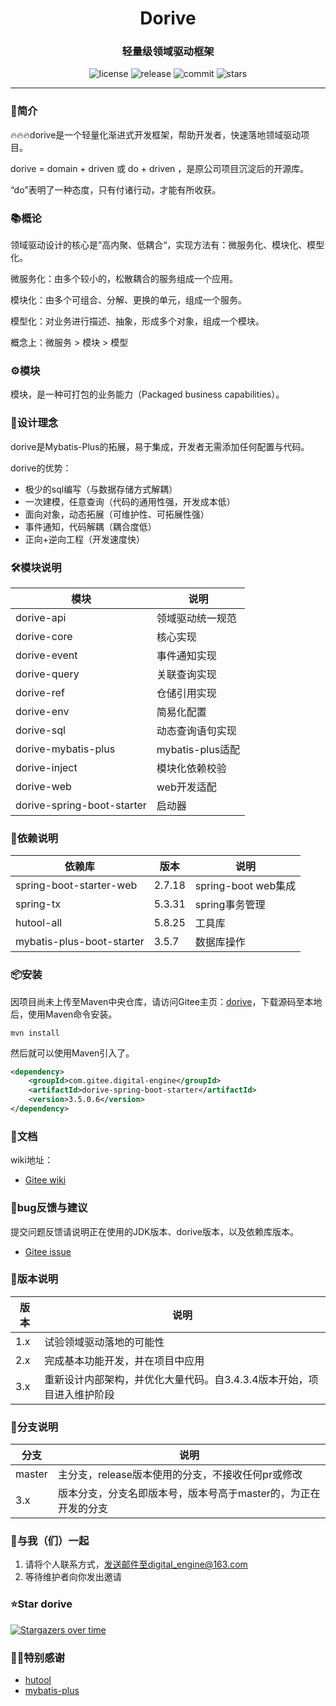 <h1 align="center">Dorive</h1>
<h3 align="center">轻量级领域驱动框架</h3>
<p align="center">
  <img src="https://img.shields.io/github/license/chentaoah/dorive" alt="license">
  <img src="https://img.shields.io/github/v/release/chentaoah/dorive?display_name=tag&include_prereleases" alt="release">
  <img src="https://img.shields.io/github/commit-activity/y/chentaoah/dorive" alt="commit">
  <img src="https://img.shields.io/github/stars/chentaoah/dorive?color=%231890FF&style=flat-square" alt="stars">
</p>
<hr/>

###  🎁简介

🔥🔥🔥dorive是一个轻量化渐进式开发框架，帮助开发者，快速落地领域驱动项目。 

dorive = domain + driven 或 do + driven ，是原公司项目沉淀后的开源库。

“do”表明了一种态度，只有付诸行动，才能有所收获。

### 📚概论

领域驱动设计的核心是”高内聚、低耦合“，实现方法有：微服务化、模块化、模型化。

微服务化：由多个较小的，松散耦合的服务组成一个应用。

模块化：由多个可组合、分解、更换的单元，组成一个服务。

模型化：对业务进行描述、抽象，形成多个对象，组成一个模块。

概念上：微服务 > 模块 > 模型

### ⚙️模块

模块，是一种可打包的业务能力（Packaged business capabilities）。

###  🍺设计理念

dorive是Mybatis-Plus的拓展，易于集成，开发者无需添加任何配置与代码。

dorive的优势：

- 极少的sql编写（与数据存储方式解耦）
- 一次建模，任意查询（代码的通用性强，开发成本低）
- 面向对象，动态拓展（可维护性、可拓展性强）
- 事件通知，代码解耦（耦合度低）
- 正向+逆向工程（开发速度快）

###  🛠️模块说明

| 模块                       | 说明             |
| -------------------------- | ---------------- |
| dorive-api                 | 领域驱动统一规范 |
| dorive-core                | 核心实现         |
| dorive-event               | 事件通知实现     |
| dorive-query               | 关联查询实现     |
| dorive-ref                 | 仓储引用实现     |
| dorive-env                 | 简易化配置       |
| dorive-sql                 | 动态查询语句实现 |
| dorive-mybatis-plus        | mybatis-plus适配 |
| dorive-inject              | 模块化依赖校验   |
| dorive-web                 | web开发适配      |
| dorive-spring-boot-starter | 启动器           |

### 🔗依赖说明

| 依赖库                    | 版本   | 说明                |
| ------------------------- | ------ | ------------------- |
| spring-boot-starter-web   | 2.7.18 | spring-boot web集成 |
| spring-tx                 | 5.3.31 | spring事务管理      |
| hutool-all                | 5.8.25 | 工具库              |
| mybatis-plus-boot-starter | 3.5.7  | 数据库操作          |

###  📦安装

因项目尚未上传至Maven中央仓库，请访问Gitee主页：[dorive](https://gitee.com/digital-engine/dorive/tree/master)，下载源码至本地后，使用Maven命令安装。

```shell
mvn install
```

然后就可以使用Maven引入了。

```xml
<dependency>
    <groupId>com.gitee.digital-engine</groupId>
    <artifactId>dorive-spring-boot-starter</artifactId>
    <version>3.5.0.6</version>
</dependency>
```

### 📝文档

wiki地址：

- [Gitee wiki](https://gitee.com/digital-engine/dorive/wikis/pages)

### 🐞bug反馈与建议

提交问题反馈请说明正在使用的JDK版本、dorive版本，以及依赖库版本。

- [Gitee issue](https://gitee.com/digital-engine/dorive/issues)

### 📘版本说明

| 版本 | 说明                                                         |
| ---- | ------------------------------------------------------------ |
| 1.x  | 试验领域驱动落地的可能性                                     |
| 2.x  | 完成基本功能开发，并在项目中应用                             |
| 3.x  | 重新设计内部架构，并优化大量代码。自3.4.3.4版本开始，项目进入维护阶段 |

### 🌿分支说明

| 分支   | 说明                                                         |
| ------ | ------------------------------------------------------------ |
| master | 主分支，release版本使用的分支，不接收任何pr或修改            |
| 3.x    | 版本分支，分支名即版本号，版本号高于master的，为正在开发的分支 |

### 🤝与我（们）一起

1. 请将个人联系方式，发送邮件至digital_engine@163.com
2. 等待维护者向你发出邀请

###  ⭐Star dorive

[![Stargazers over time](https://starchart.cc/chentaoah/dorive.svg?variant=adaptive)](https://starchart.cc/chentaoah/dorive)

### 🙏🏻特别感谢

- [hutool](https://gitee.com/dromara/hutool/tree/v5-master/)
- [mybatis-plus](https://gitee.com/baomidou/mybatis-plus/tree/master/)



